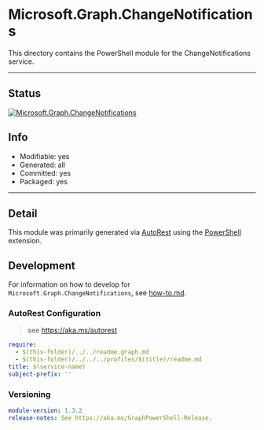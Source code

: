 <!-- region Generated -->
# Microsoft.Graph.ChangeNotifications
This directory contains the PowerShell module for the ChangeNotifications service.

---
## Status
[![Microsoft.Graph.ChangeNotifications](https://img.shields.io/powershellgallery/v/Microsoft.Graph.ChangeNotifications.svg?style=flat-square&label=Microsoft.Graph.ChangeNotifications "Microsoft.Graph.ChangeNotifications")](https://www.powershellgallery.com/packages/Microsoft.Graph.ChangeNotifications/)

## Info
- Modifiable: yes
- Generated: all
- Committed: yes
- Packaged: yes

---
## Detail
This module was primarily generated via [AutoRest](https://github.com/Azure/autorest) using the [PowerShell](https://github.com/Azure/autorest.powershell) extension.

## Development
For information on how to develop for `Microsoft.Graph.ChangeNotifications`, see [how-to.md](how-to.md).
<!-- endregion -->

### AutoRest Configuration

> see https://aka.ms/autorest

``` yaml
require:
  - $(this-folder)/../../readme.graph.md
  - $(this-folder)/../../../profiles/$(title)/readme.md
title: $(service-name)
subject-prefix: ''
```
### Versioning

``` yaml
module-version: 1.3.2
release-notes: See https://aka.ms/GraphPowerShell-Release.
```
